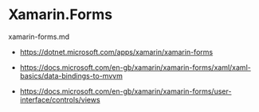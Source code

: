 # Xamarin.Forms

xamarin-forms.md

*   https://dotnet.microsoft.com/apps/xamarin/xamarin-forms

*   https://docs.microsoft.com/en-gb/xamarin/xamarin-forms/xaml/xaml-basics/data-bindings-to-mvvm

*   https://docs.microsoft.com/en-gb/xamarin/xamarin-forms/user-interface/controls/views